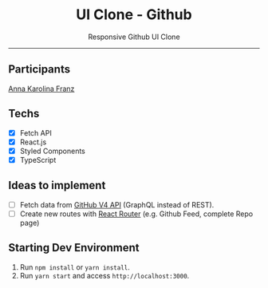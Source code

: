 <h1 align="center">
UI Clone - Github
</h1>

<p align="center">Responsive Github UI Clone</p>

<hr>

## Participants

[Anna Karolina Franz](https://github.com/franzannakarolina)

## Techs

- [x] Fetch API
- [x] React.js
- [x] Styled Components
- [x] TypeScript

## Ideas to implement

- [ ] Fetch data from [GitHub V4 API](https://docs.github.com/en/graphql) (GraphQL instead of REST).
- [ ] Create new routes with [React Router](https://reactrouter.com/web/guides/quick-start) (e.g. Github Feed, complete Repo page)

## Starting Dev Environment

1. Run `npm install` or `yarn install`.<br />
2. Run `yarn start` and access `http://localhost:3000`.<br />
